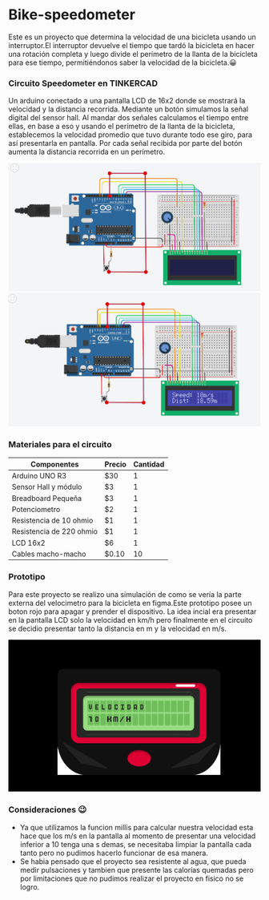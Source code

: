 # Bike-speedometer
Este es un proyecto que determina la velocidad de una bicicleta usando un interruptor.El interruptor devuelve el tiempo que tardó la bicicleta en hacer una rotación completa y luego divide el perímetro de la llanta de la bicicleta para ese tiempo, permitiéndonos saber la velocidad de la bicicleta.:grinning: 

 ### Circuito Speedometer en TINKERCAD
 Un arduino conectado a una pantalla LCD de 16x2 donde se mostrará la velocidad y la distancia recorrida.
Mediante un botón simulamos la señal digital del sensor hall.
Al mandar dos señales calculamos el tiempo entre ellas, en base a eso y usando el perímetro de la llanta de la bicicleta, establecemos la velocidad promedio  que tuvo durante todo ese giro, para así presentarla en pantalla.
Por cada señal recibida por parte del botón aumenta la distancia recorrida en un perímetro.
 
 ![foto circuitoTinkercad](Fotos/CircuitoSpeedometer.png)
 ![foto circuitoTinkercad](Fotos/circuitoRun.png)

 
 ### Materiales para el circuito
Componentes | Precio | Cantidad |
| ------------- | ------------- | ------------- |
| Arduino UNO R3  | $30 | 1 |
| Sensor Hall y módulo  | $3  | 1 |
| Breadboard Pequeña  | $3 | 1 |
| Potenciometro  | $2  | 1 |
| Resistencia de 10 ohmio | $1 | 1 |
| Resistencia de 220 ohmio | $1  | 1 |
| LCD 16x2 | $6 | 1 |
| Cables macho-macho | $0.10 | 10 |

### Prototipo
Para este proyecto se realizo una simulación de como se vería la parte externa del velocimetro para la bicicleta en figma.Este prototipo posee un boton rojo para apagar y prender el dispositivo. La idea incial era presentar en la pantalla LCD solo la velocidad en km/h pero finalmente en el circuito se decidio presentar tanto la distancia en m y la velocidad en m/s. 

![foto circuitoTinkercad](Fotos/prototipo.png)

### Consideraciones :wink:
- Ya que utilizamos la funcion millis para calcular nuestra velocidad esta hace que los m/s en la pantalla al momento de presentar una velocidad inferior a 10 tenga una s demas, se necesitaba limpiar la pantalla cada tanto pero no pudimos hacerlo funcionar de esa manera.
- Se habia pensado que el proyecto sea resistente al agua, que pueda medir pulsaciones y tambien que presente las calorías quemadas pero por limitaciones que no pudimos realizar el proyecto en fisico no se logro.

